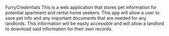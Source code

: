 FurryCredentials
This is a web application that stores pet information for potential apartment and rental home seekers. This app will allow a user to save pet info and any important documents that are needed for any landlords. This information will be easily accessible and will allow a landlord to download said information for their own records.